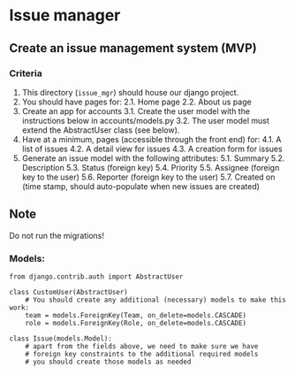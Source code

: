 # Issue manager

## Create an issue management system (MVP)

### Criteria
1. This directory (`issue_mgr`) should house our django project.
2. You should have pages for:
2.1. Home page
2.2. About us page
3. Create an app for accounts
3.1. Create the user model with the instructions below in accounts/models.py
3.2. The user model must extend the AbstractUser class (see below).
4. Have at a minimum, pages (accessible through the front end) for:
4.1. A list of issues
4.2. A detail view for issues
4.3. A creation form for issues
5. Generate an issue model with the following attributes:
5.1. Summary
5.2. Description
5.3. Status (foreign key)
5.4. Priority
5.5. Assignee (foreign key to the user)
5.6. Reporter (foreign key to the user)
5.7. Created on (time stamp, should auto-populate when new issues are created)

## Note
Do not run the migrations!
### Models:
```
from django.contrib.auth import AbstractUser

class CustomUser(AbstractUser)
    # You should create any additional (necessary) models to make this work:
    team = models.ForeignKey(Team, on_delete=models.CASCADE)
    role = models.ForeignKey(Role, on_delete=models.CASCADE)
```

```
class Issue(models.Model):
    # apart from the fields above, we need to make sure we have
    # foreign key constraints to the additional required models
    # you should create those models as needed